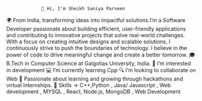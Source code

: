                  👋 Hi, I'm Sheikh Saniya Parveen
🌍 From India, transforming ideas into impactful solutions.I’m a Software Developer passionate about building efficient, user-friendly applications and contributing to innovative projects that solve real-world challenges. With a focus on creating intuitive designs and scalable solutions, I continuously strive to push the boundaries of technology. I believe in the power of code to drive meaningful change and create a better tomorrow.
🎓 B.Tech in Computer Science at Galgotias University, India.
👀 I’m interested in development
💻 I’m currently learning Cpp 
🔍 I’m looking to collaborate on Web 
🌱 Passionate about learning and growing through hackathons and virtual internships.
🔧 Skills -> C++,Python , Java/ Javascript , Web development , MYSQL , React, Node.js, MongoDB , Web Development
